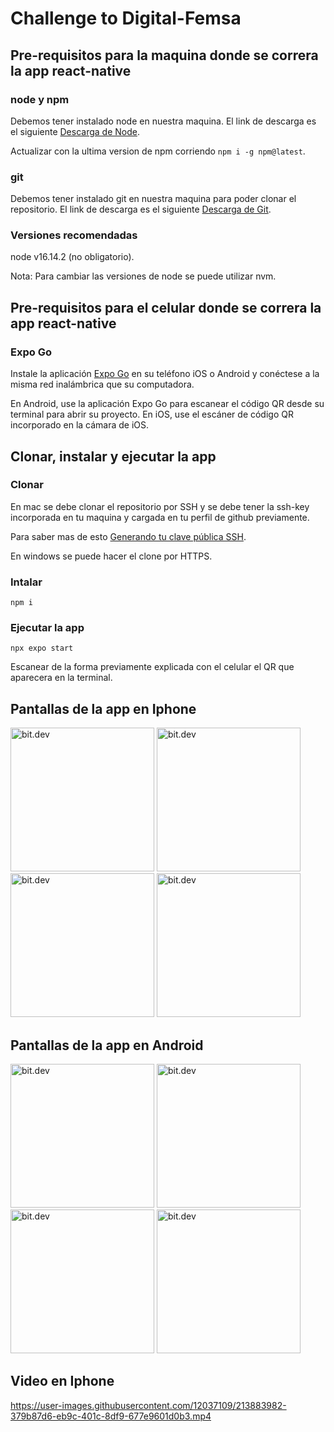 # Challenge to Digital-Femsa

## Pre-requisitos para la maquina donde se correra la app react-native

### node y npm
Debemos tener instalado node en nuestra maquina.
El link de descarga es el siguiente [Descarga de Node](https://nodejs.org/es/download/).

Actualizar con la ultima version de npm corriendo `npm i -g npm@latest`.

### git
Debemos tener instalado git en nuestra maquina para poder clonar el repositorio.
El link de descarga es el siguiente [Descarga de Git](https://git-scm.com/book/es/v2/Inicio---Sobre-el-Control-de-Versiones-Instalaci%C3%B3n-de-Git).

### Versiones recomendadas
node v16.14.2 (no obligatorio).

Nota: Para cambiar las versiones de node se puede utilizar nvm.

## Pre-requisitos para el celular donde se correra la app react-native

### Expo Go

Instale la aplicación [Expo Go](https://expo.dev/client) en su teléfono iOS o Android y conéctese a la misma red inalámbrica que su computadora.

En Android, use la aplicación Expo Go para escanear el código QR desde su terminal para abrir su proyecto. En iOS, use el escáner de código QR incorporado en la cámara de iOS.


## Clonar, instalar y ejecutar la app

### Clonar

En mac se debe clonar el repositorio por SSH y se debe tener la ssh-key incorporada en tu maquina y cargada en tu perfil de github previamente.

Para saber mas de esto [Generando tu clave pública SSH](https://git-scm.com/book/es/v2/Git-en-el-Servidor-Generando-tu-clave-p%C3%BAblica-SSH).

En windows se puede hacer el clone por HTTPS.

### Intalar

`npm i`

### Ejecutar la app

`npx expo start`

Escanear de la forma previamente explicada con el celular el QR que aparecera en la terminal.

## Pantallas de la app en Iphone
<p>
<img height="auto" width="230" src="https://user-images.githubusercontent.com/12037109/213882848-edbbc206-0ea5-416e-b53b-80c5ebeee21a.jpeg" alt="bit.dev" title="Home" loading="lazy" />

<img height="auto" width="230" src="https://user-images.githubusercontent.com/12037109/213882859-750dae17-3581-41bc-9a71-b59fcd83137b.jpeg" alt="bit.dev" title="Ganados" loading="lazy" />

<img height="auto" width="230" src="https://user-images.githubusercontent.com/12037109/213883251-f8d6afa3-97b1-4924-b0ca-f1cb3549fc0d.jpeg" alt="bit.dev" title="Canjeados" loading="lazy" />

<img height="auto" width="230" src="https://user-images.githubusercontent.com/12037109/213883261-a2fde167-91cb-4dc5-9b5c-7b48212a3517.jpeg" alt="bit.dev" title="Detalle" loading="lazy" />
</p>

## Pantallas de la app en Android
<p>
<img height="auto" width="230" src="https://user-images.githubusercontent.com/12037109/213883565-021548be-9e1d-4b3e-8da2-4294abb24f6b.jpg" alt="bit.dev" title="Home" loading="lazy" />

<img height="auto" width="230" src="https://user-images.githubusercontent.com/12037109/213883577-55c09473-6f3e-46ca-8ec7-cf07d3c9706b.jpg" alt="bit.dev" title="Ganados" loading="lazy" />

<img height="auto" width="230" src="https://user-images.githubusercontent.com/12037109/213883591-f7ed3b11-951a-4f10-a467-f6118d32009e.jpg" alt="bit.dev" title="Canjeados" loading="lazy" />

<img height="auto" width="230" src="https://user-images.githubusercontent.com/12037109/213883602-1f073d5a-6562-4f3f-a4a9-9ed6584a9849.jpg" alt="bit.dev" title="Detalle" loading="lazy" />
</p>


## Video en Iphone

https://user-images.githubusercontent.com/12037109/213883982-379b87d6-eb9c-401c-8df9-677e9601d0b3.mp4

